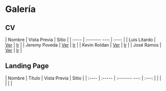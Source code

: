 # Galería

## CV

| Nombre | Vista  Previa | Sitio |
| :----  | :------- ---: | :---: |
| Luis Litardo		 |       [Ver](imagenes_cv/litardo_calderon.png)         |   [Ir](https://lalitard.github.io/Curriculum/)    |
| Jeremy Poveda		 |     [Ver](imagenes_cv/poveda_gorotiza.png)          |   [Ir](https://jeremy-poveda.github.io/curriculum/)    |
| Kevin Roldan		 |   [Ver](imagenes_cv/roldan_pilozo.png)            |    [Ir](https://k3vr0ld4n.github.io/curriculum/)   |
| José Ramos		 |   [Ver](imagenes_cv/ramos_rios.png)            |   [Ir](https://josdramo.github.io/curriculum/)    |


## Landing Page

| Nombre | Título | Vista  Previa | Sitio |
| :----  | :----- | :------- ---: | :---: |
|        |        |               |       |